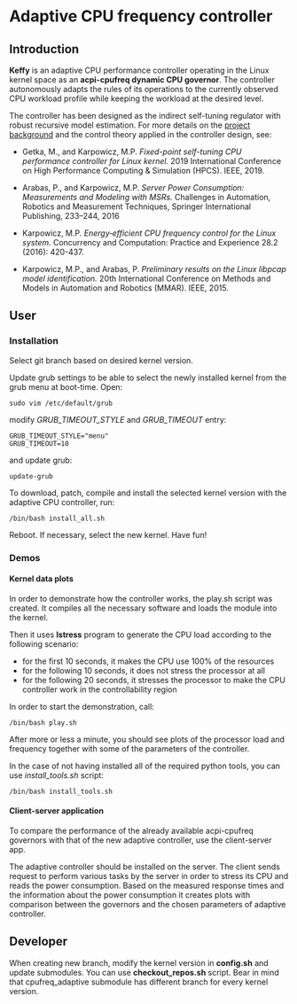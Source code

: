 # Adaptive CPU frequency controller

## Introduction


**Keffy** is an adaptive CPU performance controller operating in the Linux kernel 
space as an **acpi-cpufreq dynamic CPU governor**. The controller autonomously 
adapts the rules of its operations to the currently observed CPU workload 
profile while keeping the workload at the desired level.

The controller has been designed as the indirect self-tuning regulator with 
robust recursive model estimation. For more details on the [project background](https://www.researchgate.net/publication/335110363_Fixed-point_self-tuning_CPU_performance_controller_for_Linux_kernel)
and the control theory applied in the controller design, see:

* Getka, M., and Karpowicz, M.P. *Fixed-point self-tuning CPU performance controller for Linux kernel.* 2019 International Conference on High Performance Computing & Simulation (HPCS). IEEE, 2019.
 
* Arabas, P., and Karpowicz, M.P. *Server Power Consumption: Measurements and Modeling with MSRs.* Challenges in Automation, Robotics and Measurement Techniques, Springer International Publishing, 233–244, 2016 

* Karpowicz, M.P. *Energy‐efficient CPU frequency control for the Linux system.* Concurrency and Computation: Practice and Experience 28.2 (2016): 420-437.

* Karpowicz, M.P., and Arabas, P. *Preliminary results on the Linux libpcap model identification.* 20th International Conference on Methods and Models in Automation and Robotics (MMAR). IEEE, 2015.



## User

### Installation

Select git branch based on desired kernel version.

Update grub settings to be able to select the newly installed kernel from the grub menu at boot-time. Open:
```
sudo vim /etc/default/grub
```
modify *GRUB_TIMEOUT_STYLE* and *GRUB_TIMEOUT* entry:
```
GRUB_TIMEOUT_STYLE="menu"
GRUB_TIMEOUT=10
```
and update grub:
```
update-grub
```

To download, patch, compile and install the selected kernel version with the adaptive CPU controller, run:
```
/bin/bash install_all.sh
```

Reboot. If necessary, select the new kernel. Have fun!


### Demos

#### Kernel data plots

In order to demonstrate how the controller works, the play.sh script was created.
It compiles all the necessary software and loads the module into the kernel.

Then it uses **lstress** program to generate the CPU load according to the following scenario:
* for the first 10 seconds, it makes the CPU use 100% of the resources
* for the following 10 seconds, it does not stress the processor at all
* for the following 20 seconds, it stresses the processor to make the CPU
	controller work in the controllability region

In order to start the demonstration, call:
```
/bin/bash play.sh
```

After more or less a minute, you should see plots of the processor load and
frequency together with some of the parameters of the controller.

In the case of not having installed all of the required python tools,
you can use *install_tools.sh* script:
```
/bin/bash install_tools.sh
```

#### Client-server application

To compare the performance of the already available acpi-cpufreq governors with
that of the new adaptive controller, use the client-server app.

The adaptive controller should be installed on the server. The client sends 
request to perform various tasks by the server in order to
stress its CPU and reads the power consumption.  Based on the measured
response times and the information about the power consumption it creates
plots with comparison between the governors and the chosen parameters of
adaptive controller.

## Developer

When creating new branch, modify the kernel version in **config.sh** and update
submodules. You can use **checkout_repos.sh** script. Bear in mind that
cpufreq_adaptive submodule has different branch for every kernel version.


